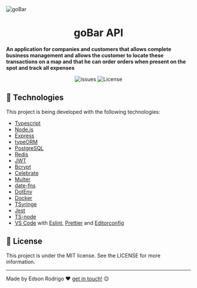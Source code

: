 <img src="https://user-images.githubusercontent.com/59709305/83594941-f70f1800-a536-11ea-87ee-d194fcf26cc0.png" align="center" alt="goBar">

<h1 align="center">goBar API</h1>

**An application for companies and customers that allows complete business management and allows the customer to locate these transactions on a map and that he can order orders when present on the spot and track all expenses**

<p align="center">
<img src="https://img.shields.io/github/issues/edsonnt2/new-gerabar-backend?style=plastic" alt="issues">
<img src="https://img.shields.io/github/license/edsonnt2/new-gerabar-backend?style=plastic" alt="License">
</p>

## 🚀️ Technologies

This project is being developed with the following technologies:

- [Typescript](https://www.typescriptlang.org/)
- [Node.js](https://nodejs.org/)
- [Express](https://express.com/)
- [typeORM](https://typeorm.io/)
- [PostgreSQL](https://www.postgresql.org/)
- [Redis](https://redis.io/)
- [JWT](https://jwt.io/)
- [Bcrypt](https://www.npmjs.com/package/bcrypt)
- [Celebrate](https://github.com/arb/celebrate)
- [Multer](https://github.com/expressjs/multer)
- [date-fns](https://date-fns.org/)
- [DotEnv](https://www.npmjs.com/package/dotenv)
- [Docker](https://www.docker.com/docker-community)
- [TSyringe](https://github.com/microsoft/tsyringe)
- [Jest](https://jestjs.io/)
- [TS-node](https://github.com/TypeStrong/ts-node)
- [VS Code](https://code.visualstudio.com/) with [Eslint](https://marketplace.visualstudio.com/items?itemName=dbaeumer.vscode-eslint), [Prettier](https://prettier.io/) and [Editorconfig](https://editorconfig.org/)

## 📝️ License

This project is under the MIT license. See the LICENSE for more information.

---

Made by Edson Rodrigo ❤️ [get in touch!](https://linkedin.com/in/edson-rodrigo) 😉️
